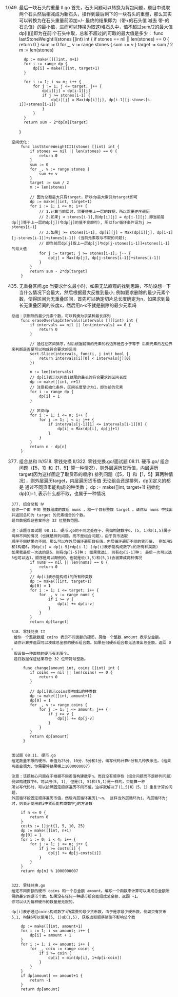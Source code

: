 1049. 最后一块石头的重量 II.go
    首先，石头问题可以转换为背包问题，题目中说取两个石头然后相减成为新石头，操作到最后剩下的一块石头的重量，那么其实可以转换为在石头重量前添加+/-
    最终的结果即为（带+的石头值 减去 带-的石头值）的最小值，进而可以转换为取这i堆石头中，值不超过sum/2的最大值
    dp[i][j]即为在前i个石头中取，总和不超过j的可取的最大值是多少：
        func lastStoneWeightII(stones []int) int {
            if stones == nil || len(stones) == 0 {
                return 0
            }
            sum := 0
            for _, v := range stones {
                sum += v
            }
            target := sum / 2
            m := len(stones)
        
            dp := make([][]int, m+1)
            for i := range dp {
                dp[i] = make([]int, target+1)
            }
        
            for i := 1; i <= m; i++ {
                for j := 1; j <= target; j++ {
                    dp[i][j] = dp[i-1][j]
                    if j >= stones[i-1] {
                        dp[i][j] = Max(dp[i][j], dp[i-1][j-stones[i-1]]+stones[i-1])
                    }
                }
            }
            return sum - 2*dp[m][target]
        }
        
    空间优化：
        func lastStoneWeightII1(stones []int) int {
            if stones == nil || len(stones) == 0 {
                return 0
            }
            sum := 0
            for _, v := range stones {
                sum += v
            }
            target := sum / 2
            m := len(stones)
        
            // 因为总和最大只有target，所以dp最大索引为target即可
            dp := make([]int, target+1)
            for i := 1; i <= m; i++ {
                // 1.计算当前层时，需要使用上一层的数据，所以需要逆序遍历
                // 2.如果j < stones[i-1],则dp[i][j] = dp[i-1][j],即当前层dp[j]等于上一层的dp[j](令dp[j]的值不变即可), 所以for循环条件设为j >= stones[i-1]
                // 3.如果j >= stones[i-1], dp[i][j] = Max(dp[i][j], dp[i-1][j-stones[i-1]]+stones[i-1]) (当前元素取与不取的问题);
                // 即当前层dp[j]取上一层dp[j]与dp[j-stones[i-1]]+stones[i-1]的最大值
                for j := target; j >= stones[i-1]; j-- {
                    dp[j] = Max(dp[j], dp[j-stones[i-1]]+stones[i-1])
                }
            }
            return sum - 2*dp[target]
        }
        
435. 无重叠区间.go
    当要求什么最小时，如果无法直观的找到思路，不防设想一下当什么情况下会最大，然后根据最大反推到最小;
    例如要求删除的最少元素个数，使得区间为无重叠区间，首先可以确定切片总长度确定为n，如果求到最长无重叠区间的长度x，然后用n-x不就是删除的最少元素吗
    
    总结：求删除的最少元素个数，可以转换为求某种最长序列
        func eraseOverlapIntervals(intervals [][]int) int {
            if intervals == nil || len(intervals) == 0 {
                return 0
            }
        
            // 通过左区间排序，然后根据前面的元素的右边界是否小于等于 后面元素的左边界来判断是否是可以构成符合要求的区间
            sort.Slice(intervals, func(i, j int) bool {
                return intervals[i][0] < intervals[j][0]
            })
        
            n := len(intervals)
            // dp[i]表示以列表i结尾的最长的符合要求的区间长度
            dp := make([]int, n+1)
            // 注意初始化条件，区间长度至少为1，即当前的元素
            for i := range dp {
                dp[i] = 1
            }
        
            // 区间dp
            for i := 1; i <= n; i++ {
                for j := 1; j < i; j++ {
                    if intervals[j-1][1] <= intervals[i-1][0] {
                        dp[i] = Max(dp[i], dp[j]+1)
                    }
                }
            }
            return n - dp[n]
        }
        
377. 组合总和 Ⅳ/518. 零钱兑换 II/322. 零钱兑换.go/面试题 08.11. 硬币.go/
    组合问题（【5，1】和【1，5】算一种情况），则外层遍历货币值，内层遍历target(因为这样固定了取货币的顺序)
    排列问题（【5，1】和【1，5】算两种情况），则外层遍历target，内层遍历货币值
    无论组合还是排列，dp[i]定义的都是 通过不同货币能构成i的种类数； dp := make([]int, target+1)
    初始化dp[0]=1, 表示什么都不取，也属于一种情况
    
    377. 组合总和 Ⅳ
    给你一个由 不同 整数组成的数组 nums ，和一个目标整数 target 。请你从 nums 中找出并返回总和为 target 的元素组合的个数。
    题目数据保证答案符合 32 位整数范围。
    
    注：该题与面试题 08.11. 硬币.go的不同之处在于，例如构建数字6，(5, 1)和(1,5)属于两种不同的情况（也就是排列问题，而不是组合问题），由于货币选取
    顺序不同结果也不同，那么可以在外层循环遍历目标值，内层循环遍历不同的货币值， 例如用5和1构建6，则dp[i] = dp[i-5]+dp[i-1] (dp[i]表示能构成数字i的所有种类数)
    如果我最后一次选的是5，则有dp[i-5]种； 如果我选1, 则有dp[i-1]种； 最后一次可以选5也可以选1，顺序是可以颠倒的，也就是说(1,5)和(5,1)会被算成两种情况
        	if nums == nil || len(nums) == 0 {
        		return 0
        	}
        	// dp[i]表示能构成i的所有种类数
        	dp := make([]int, target+1)
        	dp[0] = 1
        	for i := 1; i <= target; i++ {
        		for _, v := range nums {
        			if i >= v {
        				dp[i] += dp[i-v]
        			}
        		}
        	}
        	return dp[target]
    
    518. 零钱兑换 II
     给你一个整数数组 coins 表示不同面额的硬币，另给一个整数 amount 表示总金额。
     请你计算并返回可以凑成总金额的硬币组合数。如果任何硬币组合都无法凑出总金额，返回 0 。
     假设每一种面额的硬币有无限个。 
     题目数据保证结果符合 32 位带符号整数。
     
         func change(amount int, coins []int) int {
            if coins == nil || len(coins) == 0 {
                return 0
            }
         
            // dp[i]表示coins能构成i的种类数
            dp := make([]int, amount+1)
            dp[0] = 1
            for _, v := range coins {
                for j := 1; j <= amount; j++ {
                    if j >= v {
                        dp[j] += dp[j-v]
                    }
                }
            }
            return dp[amount]
         }


    面试题 08.11. 硬币.go
    给定数量不限的硬币，币值为25分、10分、5分和1分，编写代码计算n分有几种表示法。(结果可能会很大，你需要将结果模上1000000007)
    
    注意：该题核心问题在于根据不同币值构建数字n，而且没有顺序性（组合问题而不是排列问题）例如构建数字6，可以用(5, 1), 但是(1, 5)和(5,1)是一样的，只能算一种
    所以写代码时，可以按照固定顺序遍历不同币值，这样就解决了(1,5)和（5，1）重复计算的问题，
    外层循环按固定顺序遍历币值，然后内层循环遍历1～n， 这样当外层循环为i，内层循环为j时，则表示使用前i中货币能构成数字j的方法数
    
    	if n <= 0 {
    		return 0
    	}
    	costs := []int{1, 5, 10, 25}
    	dp := make([]int, n+1)
    	dp[0] = 1
    	for i := 0; i < 4; i++ {
    		for j := 1; j <= n; j++ {
    			if j >= costs[i] {
    				dp[j] += dp[j-costs[i]]
    			}
    		}
    	}
    	return dp[n] % 1000000007


    322. 零钱兑换.go
    给定不同面额的硬币 coins 和一个总金额 amount。编写一个函数来计算可以凑成总金额所需的最少的硬币个数。如果没有任何一种硬币组合能组成总金额，返回 -1。
    你可以认为每种硬币的数量是无限的。
    
    dp[i]表示通过coins构成数字i所需要的最少货币数，由于是求最少硬币数，例如只有货币5,1, 构建6可以使用(5, 1)或(1,5), 获取选取顺序颠倒不影响总个数
    
        dp := make([]int, amount+1)
        for i := 1; i <= amount; i++ {
            dp[i] = amount + 1
        }
        for i := 1; i <= amount; i++ {
            for _, coin := range coins {
                if i >= coin {
                    dp[i] = min(dp[i], 1+dp[i-coin])
                }
            }
        }
        if dp[amount] == amount+1 {
            return -1
        }
        return dp[amount]
	
	